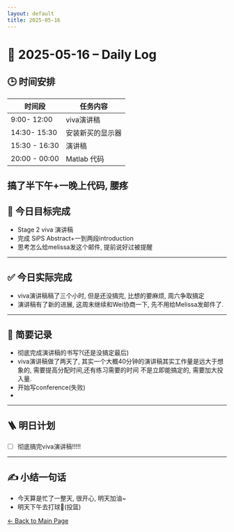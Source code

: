 ```yaml
---
layout: default
title: 2025-05-16
---
```


# 📅 2025-05-16 – Daily Log

## 🕒 时间安排

| 时间段 | 任务内容 |
|--------|----------| 
| 9:00- 12:00 | viva演讲稿  | 
| 14:30- 15:30 | 安装新买的显示器  | 
|15:30 - 16:30 | 演讲稿|
|20:00 - 00:00 | Matlab 代码| 

搞了半下午+一晚上代码, 腰疼
---

## 🎯 今日目标完成

- Stage 2 viva 演讲稿
- 完成 SiPS Abstract+一到两段introduction
- 思考怎么给melissa发这个邮件, 提前说好过被提醒

---
## ✅ 今日实际完成
- viva演讲稿稿了三个小时, 但是还没搞完, 比想的要麻烦, 周六争取搞定
- 演讲稿有了新的进展, 这周末继续和Wei协商一下, 先不用给Melissa发邮件了.

---

## 🧠 简要记录

- 彻底完成演讲稿的书写?(还是没搞定最后)
- viva演讲稿做了两天了, 其实一个大概40分钟的演讲稿其实工作量是远大于想象的, 需要提高分配时间,还有练习需要的时间 不是立即能搞定的, 需要加大投入量.
- 开始写conference(失败)
- 


---

## 🪜 明日计划
- [ ] 彻底搞完viva演讲稿!!!!!



---

## ✍️ 小结一句话
- 今天算是忙了一整天, 很开心, 明天加油~
- 明天下午去打球🏀(投篮)

[← Back to Main Page](/index.md)
